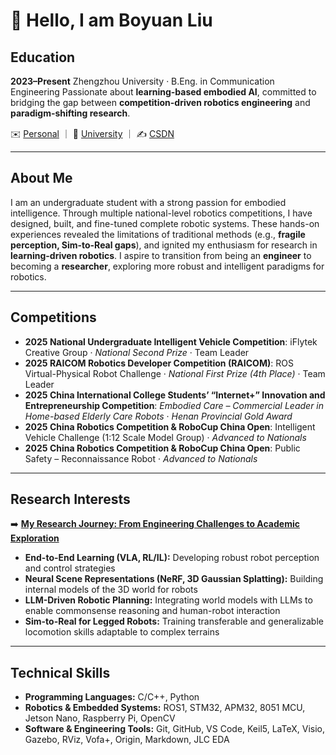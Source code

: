 # 👋 Hello, I am **Boyuan Liu**

## Education

**2023–Present** Zhengzhou University · B.Eng. in Communication Engineering
 Passionate about **learning-based embodied AI**, committed to bridging the gap between **competition-driven robotics engineering** and **paradigm-shifting research**.

✉️ [Personal](mailto:liu.boyuan@outlook.com) ｜ 📧 [University](mailto:agt2643194651@stu.zzu.edu.cn) ｜ ✍️ [CSDN](https://blog.csdn.net/AbaAbaxxx_)

------

## About Me

I am an undergraduate student with a strong passion for embodied intelligence.
 Through multiple national-level robotics competitions, I have designed, built, and fine-tuned complete robotic systems.
 These hands-on experiences revealed the limitations of traditional methods (e.g., **fragile perception, Sim-to-Real gaps**), and ignited my enthusiasm for research in **learning-driven robotics**.
 I aspire to transition from being an **engineer** to becoming a **researcher**, exploring more robust and intelligent paradigms for robotics.

------

## Competitions

- **2025 National Undergraduate Intelligent Vehicle Competition**: iFlytek Creative Group · *National Second Prize* · Team Leader
- **2025 RAICOM Robotics Developer Competition (RAICOM)**: ROS Virtual-Physical Robot Challenge · *National First Prize (4th Place)* · Team Leader
- **2025 China International College Students’ “Internet+” Innovation and Entrepreneurship Competition**: *Embodied Care – Commercial Leader in Home-based Elderly Care Robots* · *Henan Provincial Gold Award*
- **2025 China Robotics Competition & RoboCup China Open**: Intelligent Vehicle Challenge (1:12 Scale Model Group) · *Advanced to Nationals*
- **2025 China Robotics Competition & RoboCup China Open**: Public Safety – Reconnaissance Robot · *Advanced to Nationals*

------

## Research Interests

➡️ **[My Research Journey: From Engineering Challenges to Academic Exploration](https://github.com/Abaabaxx/Abaabaxx/blob/main/Statement_of_Research_Interests.md)**

- **End-to-End Learning (VLA, RL/IL):** Developing robust robot perception and control strategies
- **Neural Scene Representations (NeRF, 3D Gaussian Splatting):** Building internal models of the 3D world for robots
- **LLM-Driven Robotic Planning:** Integrating world models with LLMs to enable commonsense reasoning and human-robot interaction
- **Sim-to-Real for Legged Robots:** Training transferable and generalizable locomotion skills adaptable to complex terrains

------

## Technical Skills

- **Programming Languages:** C/C++, Python
- **Robotics & Embedded Systems:** ROS1, STM32, APM32, 8051 MCU, Jetson Nano, Raspberry Pi, OpenCV
- **Software & Engineering Tools:** Git, GitHub, VS Code, Keil5, LaTeX, Visio, Gazebo, RViz, Vofa+, Origin, Markdown, JLC EDA

